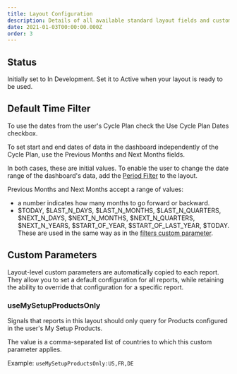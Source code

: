 ```yaml
---
title: Layout Configuration
description: Details of all available standard layout fields and custom parameters
date: 2021-01-03T00:00:00.000Z
order: 3
---
```


## Status

Initially set to In Development. Set it to Active when your layout is ready to be used.

## Default Time Filter

To use the dates from the user's Cycle Plan check the Use Cycle Plan Dates checkbox.

To set start and end dates of data in the dashboard independently of the Cycle Plan, use the Previous Months and Next Months fields.

In both cases, these are initial values. To enable the user to change the date range of the dashboard's data, add the [Period Filter](/reports/period-filter) to the layout.

Previous Months and Next Months accept a range of values:

- a number indicates how many months to go forward or backward.
- $TODAY, $LAST_N_DAYS, $LAST_N_MONTHS, $LAST_N_QUARTERS, $NEXT_N_DAYS, $NEXT_N_MONTHS, $NEXT_N_QUARTERS, $NEXT_N_YEARS, $START_OF_YEAR, $START_OF_LAST_YEAR, $TODAY. These are used in the same way as in the [filters custom parameter](/references/custom-parameters-list-view#filters).

## Custom Parameters

Layout-level custom parameters are automatically copied to each report. They allow you to set a default configuration for all reports, while retaining the ability to override that configuration for a specific report.

### useMySetupProductsOnly

Signals that reports in this layout should only query for Products configured in the user's My Setup Products.

The value is a comma-separated list of countries to which this custom parameter applies.

Example: `useMySetupProductsOnly:US,FR,DE`
